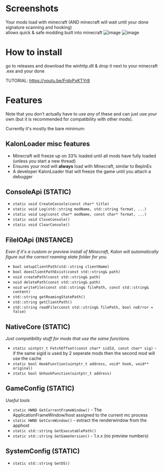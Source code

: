 # Screenshots

Your mods load with minecraft (AND minecraft will wait until your done signature scanning and hooking)</br>
allows quick & safe modding built into minecraft
![image](https://github.com/user-attachments/assets/9728d750-ca40-44bd-b9ab-5e3aba2b761e)
![image](https://github.com/user-attachments/assets/2fcc8d24-8e46-4b87-83b6-c02117faaff1)

# How to install

go to releases and download the winhttp.dll & drop it next to your minecraft .exe and your done

TUTORIAL: https://youtu.be/FrdvPxKTYr8

# Features

Note that you don't actually have to use *any* of these and can just use your own (but it is recommended for compatibility with other mods).

Currently it's mostly the bare minimum:

## KalonLoader misc features

- Minecraft will freeze up on 33% loaded until all mods have fully loaded (unless you start a new thread)
- Ensures your mod will **always** load with Minecraft, similar to BepInEx
- A developer KalonLoader that will freeze the game until you attach a debugger

## ConsoleApi (STATIC)

- `static void CreateConsole(const char* title)`
- `static void Log(std::string modName, std::string format, ...)`
- `static void Log(const char* modName, const char* format, ...)`
- `static void CloseConsole()`
- `static void ClearConsole()`

## FileIOApi (INSTANCE)

*Even if it's a custom or preview install of Minecraft, Kalon will automatically figure out the correct roaming state folder for you.*

- `bool setupClientPath(std::string clientName)`
- `bool doesClientPathExist(const std::string& path)`
- `void createPath(const std::string& path)`
- `void deletePath(const std::string& path)`
- `void writeFile(const std::string& filePath, const std::string& content)`
- `std::string getRoamingStatePath()`
- `std::string getClientPath()`
- `std::string readFile(const std::string& filePath, bool noError = false)`

## NativeCore (STATIC)

*Just compatibility stuff for mods that use the same functions.*

- `static uintptr_t FetchOffset(const char* sidId, const char* sig)` - if the same sigid is used by 2 seperate mods then the second mod will use the cache
- `static bool HookFunction(uintptr_t address, void* hook, void** original)`
- `static bool UnhookFunction(uintptr_t address)`

## GameConfig (STATIC)

*Useful tools*

- `static HWND GetCurrentFrameWindow()` - The ApplicationFrameWindow/host assigned to the current mc process
- `static HWND GetCoreWindow()` - extract the renderwindow from the apphost
- `static std::string GetExecutablePath()`
- `static std::string GetGameVersion()` - 1.x.x (no preview numbers)

## SystemConfig (STATIC)

- `static std::string GetOS()`
